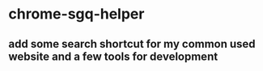 # chrome-sgq-helper

## add some search shortcut for my common used website and a few tools for development
